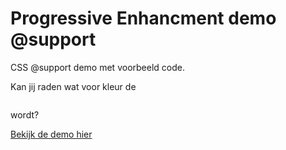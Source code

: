 # Progressive Enhancment demo @support

CSS @support demo met voorbeeld code.

Kan jij raden wat voor kleur de <pre><div></pre> wordt?

[Bekijk de demo hier](index.html)
